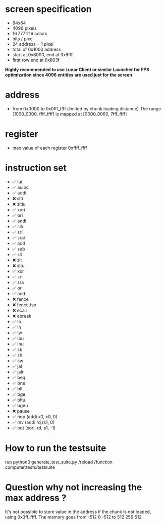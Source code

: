 # screen specification
- 64x64
- 4096 pixels
- 16 777 216 colors
-  bits / pixel
- 24 address = 1 pixel
- total of 0x1000 address
- start at 0x8000, end at 0x8fff
- first row end at 0x803f

**Highly recommended to use Lunar Client or similar Launcher for FPS optimization since 4096 entities are used just for the screen**

# address
- from 0x0000 to 0x0fff_ffff
(limited by chunk loading distance) The range [1000_0000, ffff_ffff] is mapped at [0000_0000, 7fff_ffff] 

# register
- max value of each register 0xffff_ffff

# instruction set
- ✅ lui
- ✅ auipc
- ✅ addi
- ❌ slti
- ❌ sltiu
- ✅ xori
- ✅ ori
- ✅ andi
- ✅ slli
- ✅ srli
- ✅ srai
- ✅ add
- ✅ sub
- ✅ sll
- ❌ slt
- ❌ sltu
- ✅ xor
- ✅ srl
- ✅ sra
- ✅ or
- ✅ and
- ❌ fence
- ❌ fence.tso
- ❌ ecall
- ❌ ebreak
- ✅ lb
- ✅ lh
- ✅ lw
- ✅ lbu
- ✅ lhu
- ✅ sb
- ✅ sh
- ✅ sw
- ✅ jal
- ✅ jalr
- ✅ beq
- ✅ bne
- ✅ blt
- ✅ bge
- ✅ bltu
- ✅ bgeu
- ❌ pause
- ✅ nop (addi x0, x0, 0)
- ✅ mv (addi rd,rs1, 0)
- ✅ not (xori, rd, s1, -1)


# How to run the testsuite
run python3 generate_test_suite.py
/reload
/function computer:tests/testsuite

# Question why not increasing the max address ?
It's not possible to store value in the address if the chunk is not loaded, using 0x3ff_ffff.
The memory goes from -512 0 -512 to 512 256 512